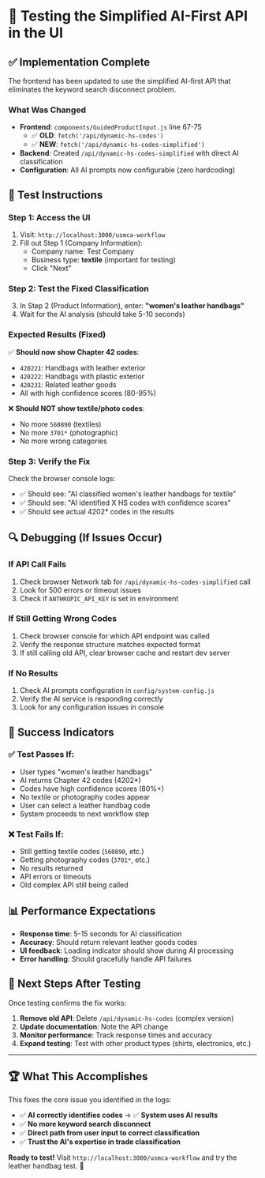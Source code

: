 # 🧪 Testing the Simplified AI-First API in the UI

## **✅ Implementation Complete**

The frontend has been updated to use the simplified AI-first API that eliminates the keyword search disconnect problem.

### **What Was Changed**
- **Frontend**: `components/GuidedProductInput.js` line 67-75
  - ✅ **OLD**: `fetch('/api/dynamic-hs-codes')`
  - ✅ **NEW**: `fetch('/api/dynamic-hs-codes-simplified')`
- **Backend**: Created `/api/dynamic-hs-codes-simplified` with direct AI classification
- **Configuration**: All AI prompts now configurable (zero hardcoding)

## **🎯 Test Instructions**

### **Step 1: Access the UI**
1. Visit: `http://localhost:3000/usmca-workflow`
2. Fill out Step 1 (Company Information):
   - Company name: Test Company
   - Business type: **textile** (important for testing)
   - Click "Next"

### **Step 2: Test the Fixed Classification**
3. In Step 2 (Product Information), enter: **"women's leather handbags"**
4. Wait for the AI analysis (should take 5-10 seconds)

### **Expected Results (Fixed)**
✅ **Should now show Chapter 42 codes**:
- `420221`: Handbags with leather exterior
- `420222`: Handbags with plastic exterior  
- `420231`: Related leather goods
- All with high confidence scores (80-95%)

❌ **Should NOT show textile/photo codes**:
- No more `560890` (textiles)
- No more `3701*` (photographic)
- No more wrong categories

### **Step 3: Verify the Fix**
Check the browser console logs:
- ✅ Should see: "AI classified women's leather handbags for textile"
- ✅ Should see: "AI identified X HS codes with confidence scores"
- ✅ Should see actual 4202* codes in the results

## **🔍 Debugging (If Issues Occur)**

### **If API Call Fails**
1. Check browser Network tab for `/api/dynamic-hs-codes-simplified` call
2. Look for 500 errors or timeout issues
3. Check if `ANTHROPIC_API_KEY` is set in environment

### **If Still Getting Wrong Codes**
1. Check browser console for which API endpoint was called
2. Verify the response structure matches expected format
2. If still calling old API, clear browser cache and restart dev server

### **If No Results**
1. Check AI prompts configuration in `config/system-config.js`
2. Verify the AI service is responding correctly
3. Look for any configuration issues in console

## **🎯 Success Indicators**

### **✅ Test Passes If:**
- User types "women's leather handbags"
- AI returns Chapter 42 codes (4202*)
- Codes have high confidence scores (80%+)
- No textile or photography codes appear
- User can select a leather handbag code
- System proceeds to next workflow step

### **❌ Test Fails If:**
- Still getting textile codes (`560890`, etc.)
- Getting photography codes (`3701*`, etc.)  
- No results returned
- API errors or timeouts
- Old complex API still being called

## **📊 Performance Expectations**

- **Response time**: 5-15 seconds for AI classification
- **Accuracy**: Should return relevant leather goods codes
- **UI feedback**: Loading indicator should show during AI processing
- **Error handling**: Should gracefully handle API failures

## **🚀 Next Steps After Testing**

Once testing confirms the fix works:
1. **Remove old API**: Delete `/api/dynamic-hs-codes` (complex version)
2. **Update documentation**: Note the API change
3. **Monitor performance**: Track response times and accuracy
4. **Expand testing**: Test with other product types (shirts, electronics, etc.)

---

## **🏆 What This Accomplishes**

This fixes the core issue you identified in the logs:
- ✅ **AI correctly identifies codes** → ✅ **System uses AI results**
- ✅ **No more keyword search disconnect**
- ✅ **Direct path from user input to correct classification**
- ✅ **Trust the AI's expertise in trade classification**

**Ready to test!** Visit `http://localhost:3000/usmca-workflow` and try the leather handbag test. 🎯